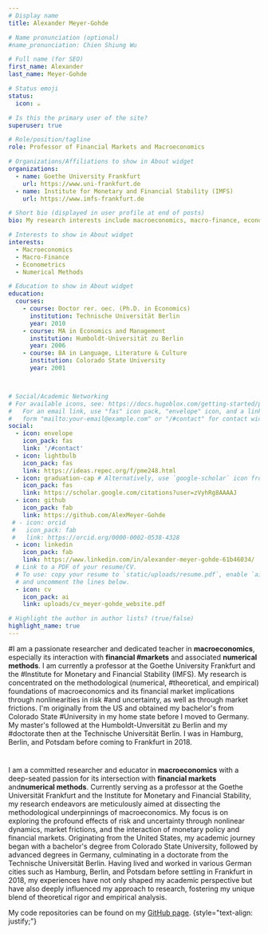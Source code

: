 ```yaml
---
# Display name
title: Alexander Meyer-Gohde

# Name pronunciation (optional)
#name_pronunciation: Chien Shiung Wu

# Full name (for SEO)
first_name: Alexander
last_name: Meyer-Gohde

# Status emoji
status:
  icon: ☕️

# Is this the primary user of the site?
superuser: true

# Role/position/tagline
role: Professor of Financial Markets and Macroeconomics 

# Organizations/Affiliations to show in About widget
organizations:
  - name: Goethe University Frankfurt
    url: https://www.uni-frankfurt.de
  - name: Institute for Monetary and Financial Stability (IMFS)
    url: https://www.imfs-frankfurt.de

# Short bio (displayed in user profile at end of posts)
bio: My research interests include macroeconomics, macro-finance, econometrics, and numerical methods

# Interests to show in About widget
interests:
  - Macroeconomics
  - Macro-Finance
  - Econometrics 
  - Numerical Methods

# Education to show in About widget
education:
  courses:
    - course: Doctor rer. oec. (Ph.D. in Economics)
      institution: Technische Universität Berlin
      year: 2010
    - course: MA in Economics and Management
      institution: Humboldt-Universität zu Berlin
      year: 2006
    - course: BA in Language, Literature & Culture
      institution: Colorado State University
      year: 2001



# Social/Academic Networking
# For available icons, see: https://docs.hugoblox.com/getting-started/page-builder/#icons
#   For an email link, use "fas" icon pack, "envelope" icon, and a link in the
#   form "mailto:your-email@example.com" or "/#contact" for contact widget.
social:
  - icon: envelope
    icon_pack: fas
    link: '/#contact'
  - icon: lightbulb
    icon_pack: fas
    link: https://ideas.repec.org/f/pme248.html
  - icon: graduation-cap # Alternatively, use `google-scholar` icon from `ai` icon pack
    icon_pack: fas
    link: https://scholar.google.com/citations?user=zVyhRg8AAAAJ
  - icon: github
    icon_pack: fab
    link: https://github.com/AlexMeyer-Gohde
 # - icon: orcid
 #   icon_pack: fab
 #   link: https://orcid.org/0000-0002-0538-4328
  - icon: linkedin
    icon_pack: fab
    link: https://www.linkedin.com/in/alexander-meyer-gohde-61b46034/
  # Link to a PDF of your resume/CV.
  # To use: copy your resume to `static/uploads/resume.pdf`, enable `ai` icons in `params.yaml`,
  # and uncomment the lines below.
  - icon: cv
    icon_pack: ai
    link: uploads/cv_meyer-gohde_website.pdf

# Highlight the author in author lists? (true/false)
highlight_name: true
---
```

#I am a passionate researcher and dedicated teacher in <b>macroeconomics</b>, especially its interaction with <b>financial #markets</b> and associated <b>numerical methods</b>. I am currently a professor at the Goethe University Frankfurt and the #Institute for Monetary and Financial Stability (IMFS). My research is concentrated on the methodological (numerical, #theoretical, and empirical) foundations of macroeconomics and its financial market implications through nonlinearities in risk #and uncertainty, as well as through market frictions. I'm originally from the US and obtained my bachelor's from Colorado State #University in my home state before I moved to Germany. My master's followed at the Humboldt-Unversität zu Berlin and my #doctorate then at the Technische Universität Berlin. I was in Hamburg, Berlin, and Potsdam before coming to Frankfurt in 2018.
#
I am a committed researcher and educator in <b>macroeconomics</b> with a deep-seated passion for its intersection with <b>financial markets</b> and<b>numerical methods</b>. Currently serving as a professor at the Goethe Universität Frankfurt and the Institute for Monetary and Financial Stability, my research endeavors are meticulously aimed at dissecting the methodological underpinnings of macroeconomics. My focus is on exploring the profound effects of risk and uncertainty through nonlinear dynamics, market frictions, and the interaction of monetary policy and financial markets. Originating from the United States, my academic journey began with a bachelor's degree from Colorado State University, followed by advanced degrees in Germany, culminating in a doctorate from the Technische Universität Berlin. Having lived and worked in various German cities such as Hamburg, Berlin, and Potsdam before settling in Frankfurt in 2018, my experiences have not only shaped my academic perspective but have also deeply influenced my approach to research, fostering my unique blend of theoretical rigor and empirical analysis.

My code repositories can be found on my <a href="https://github.com/AlexMeyer-Gohde">GitHub page</a>.
{style="text-align: justify;"}
